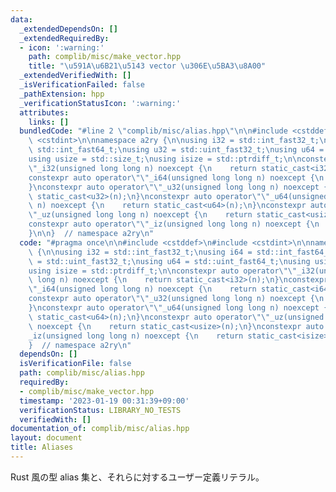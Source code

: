 ```yaml
---
data:
  _extendedDependsOn: []
  _extendedRequiredBy:
  - icon: ':warning:'
    path: complib/misc/make_vector.hpp
    title: "\u591A\u6B21\u5143 vector \u306E\u5BA3\u8A00"
  _extendedVerifiedWith: []
  _isVerificationFailed: false
  _pathExtension: hpp
  _verificationStatusIcon: ':warning:'
  attributes:
    links: []
  bundledCode: "#line 2 \"complib/misc/alias.hpp\"\n\n#include <cstddef>\n#include\
    \ <cstdint>\n\nnamespace a2ry {\n\nusing i32 = std::int_fast32_t;\nusing i64 =\
    \ std::int_fast64_t;\nusing u32 = std::uint_fast32_t;\nusing u64 = std::uint_fast64_t;\n\
    using usize = std::size_t;\nusing isize = std::ptrdiff_t;\n\nconstexpr auto operator\"\
    \"_i32(unsigned long long n) noexcept {\n    return static_cast<i32>(n);\n}\n\
    constexpr auto operator\"\"_i64(unsigned long long n) noexcept {\n    return static_cast<i64>(n);\n\
    }\nconstexpr auto operator\"\"_u32(unsigned long long n) noexcept {\n    return\
    \ static_cast<u32>(n);\n}\nconstexpr auto operator\"\"_u64(unsigned long long\
    \ n) noexcept {\n    return static_cast<u64>(n);\n}\nconstexpr auto operator\"\
    \"_uz(unsigned long long n) noexcept {\n    return static_cast<usize>(n);\n}\n\
    constexpr auto operator\"\"_iz(unsigned long long n) noexcept {\n    return static_cast<isize>(n);\n\
    }\n\n}  // namespace a2ry\n"
  code: "#pragma once\n\n#include <cstddef>\n#include <cstdint>\n\nnamespace a2ry\
    \ {\n\nusing i32 = std::int_fast32_t;\nusing i64 = std::int_fast64_t;\nusing u32\
    \ = std::uint_fast32_t;\nusing u64 = std::uint_fast64_t;\nusing usize = std::size_t;\n\
    using isize = std::ptrdiff_t;\n\nconstexpr auto operator\"\"_i32(unsigned long\
    \ long n) noexcept {\n    return static_cast<i32>(n);\n}\nconstexpr auto operator\"\
    \"_i64(unsigned long long n) noexcept {\n    return static_cast<i64>(n);\n}\n\
    constexpr auto operator\"\"_u32(unsigned long long n) noexcept {\n    return static_cast<u32>(n);\n\
    }\nconstexpr auto operator\"\"_u64(unsigned long long n) noexcept {\n    return\
    \ static_cast<u64>(n);\n}\nconstexpr auto operator\"\"_uz(unsigned long long n)\
    \ noexcept {\n    return static_cast<usize>(n);\n}\nconstexpr auto operator\"\"\
    _iz(unsigned long long n) noexcept {\n    return static_cast<isize>(n);\n}\n\n\
    }  // namespace a2ry\n"
  dependsOn: []
  isVerificationFile: false
  path: complib/misc/alias.hpp
  requiredBy:
  - complib/misc/make_vector.hpp
  timestamp: '2023-01-19 00:31:39+09:00'
  verificationStatus: LIBRARY_NO_TESTS
  verifiedWith: []
documentation_of: complib/misc/alias.hpp
layout: document
title: Aliases
---
```


Rust 風の型 alias 集と、それらに対するユーザー定義リテラル。
